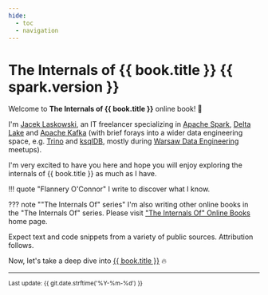 ```yaml
---
hide:
  - toc
  - navigation
---
```


# The Internals of {{ book.title }} {{ spark.version }}

Welcome to **The Internals of {{ book.title }}** online book! 🤙

I'm [Jacek Laskowski](https://pl.linkedin.com/in/jaceklaskowski), an IT freelancer specializing in [Apache Spark](https://spark.apache.org/), [Delta Lake](https://delta.io/) and [Apache Kafka](https://kafka.apache.org/) (with brief forays into a wider data engineering space, e.g. [Trino](https://trino.io/) and [ksqlDB](https://ksqldb.io/), mostly during [Warsaw Data Engineering](https://www.meetup.com/Warsaw-Data-Engineering/) meetups).

I'm very excited to have you here and hope you will enjoy exploring the internals of {{ book.title }} as much as I have.

!!! quote "Flannery O'Connor"
    I write to discover what I know.

??? note ""The Internals Of" series"
    I'm also writing other online books in the "The Internals Of" series. Please visit ["The Internals Of" Online Books](https://books.japila.pl) home page.

Expect text and code snippets from a variety of public sources. Attribution follows.

Now, let's take a deep dive into [{{ book.title }}](overview.md) 🔥

---

<small>Last update: {{ git.date.strftime('%Y-%m-%d') }}</small>
